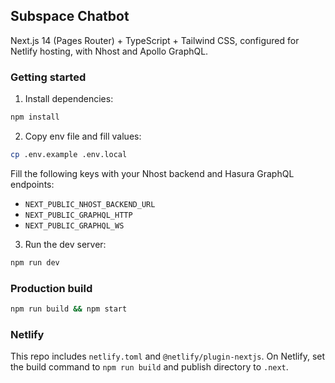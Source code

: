 ## Subspace Chatbot

Next.js 14 (Pages Router) + TypeScript + Tailwind CSS, configured for Netlify hosting, with Nhost and Apollo GraphQL.

### Getting started

1. Install dependencies:

```bash
npm install
```

2. Copy env file and fill values:

```bash
cp .env.example .env.local
```

Fill the following keys with your Nhost backend and Hasura GraphQL endpoints:

- `NEXT_PUBLIC_NHOST_BACKEND_URL`
- `NEXT_PUBLIC_GRAPHQL_HTTP`
- `NEXT_PUBLIC_GRAPHQL_WS`

3. Run the dev server:

```bash
npm run dev
```

### Production build

```bash
npm run build && npm start
```

### Netlify

This repo includes `netlify.toml` and `@netlify/plugin-nextjs`. On Netlify, set the build command to `npm run build` and publish directory to `.next`.


